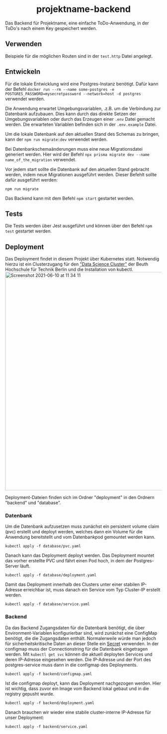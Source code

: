 <h1 align="center"> projektname-backend </h1>

Das Backend für Projektname, eine einfache ToDo-Anwendung, in der ToDo's nach einem Key gespeichert werden.

## Verwenden
Beispiele für die möglichen Routen sind in der `test.http` Datei angelegt.

## Entwickeln
Für die lokale Entwicklung wird eine Postgres-Instanz benötigt. Dafür kann der Befehl `docker run --rm --name some-postgres -e POSTGRES_PASSWORD=mysecretpassword --network=host -d postgres` verwendet werden.

Die Anwendung erwartet Umgebungsvariablen, .z.B. um die Verbindung zur Datenbank aufzubauen. Dies kann durch das direkte Setzen der Umgebungsvariablen oder durch das Erzeugen einer `.env` Datei gemacht werden. Die erwarteten Variablen befinden sich in der `.env.example` Datei.

Um die lokale Datenbank auf den aktuellen Stand des Schemas zu bringen, kann der `npm run migrate:dev` verwendet werden.

Bei Datenbankschemaänderungen muss eine neue Migrationsdatei generiert werden. Hier wird der Befehl `npx prisma migrate dev --name name_of_the_migration` verwendet.

Vor jedem start sollte die Datenbank auf den aktuellen Stand gebracht werden, indem neue Migrationen ausgeführt werden. Dieser Befehlt sollte dafür ausgeführt werden:

`npm run migrate`

Das Backend kann mit dem Befehl `npm start` gestartet werden.

## Tests
Die Tests werden über Jest ausgeführt und können über den Befehl `npm test` gestartet werden.


## Deployment
Das Deployment findet in diesem Projekt über Kubernetes statt. Notwendig hierzu ist ein Clusterzugang für den ["Data Science Cluster"](https://labor.beuth-hochschule.de/ris/data-science-cluster/) der Beuth Hochschule für Technik Berlin und die Installation von kubectl.
<img width="700" alt="Screenshot 2021-06-10 at 11 34 11" src="https://user-images.githubusercontent.com/53577336/121501742-caaa9900-c9df-11eb-8a22-1a11a3fa212f.png">


Deployment-Dateien finden sich im Ordner "deployment" in den Ordnern "backend" und "database".

### Datenbank

Um die Datenbank aufzusetzen muss zunächst ein persistent volume claim (pvc) erstellt und deployt werden, welches dann ein Volume für die Anwendung bereitstellt und vom Datenbankpod gemountet werden kann. 
``` 
kubectl apply -f database/pvc.yaml
```
Danach kann das Deployment deployt werden. Das Deployment mountet das vorher erstellte PVC und fährt einen Pod hoch, in dem der Postgres-Server läuft.
``` 
kubectl apply -f database/deployment.yaml
```
Damit das Deployment innerhalb des Clusters unter einer stabilen IP-Adresse erreichbar ist, muss danach ein Service vom Typ Cluster-IP erstellt werden.
``` 
kubectl apply -f database/service.yaml
```

### Backend
Da das Backend Zugangsdaten für die Datenbank benötigt, die über Environment-Variablen konfigurierbar sind, wird zunächst eine ConfigMap benötigt, die die Zugangsdaten enthält. Normalerweile würde man jedoch für sicherheitskritische Daten an dieser Stelle ein [Secret](https://kubernetes.io/docs/concepts/configuration/secret/) verwenden. 
In der configmap muss der Connectionstring für die Datenbank eingetragen werden. Mit `kubectl get svc` können die aktuell deployten Services und deren IP-Adresse eingesehen werden. Die IP-Adresse und der Port des postgres-service muss dann in die configmap des Deployments.

``` 
kubectl apply -f backend/configmap.yaml
```
Ist die configmap deployt, kann das Deployment nachgezogen werden. Hier ist wichtig, dass zuvor ein Image vom Backend lokal gebaut und in die registry gepusht wurde. 
``` 
kubectl apply -f backend/deployment.yaml
```
Danach brauchen wir wieder eine stabile cluster-interne IP-Adresse für unser Deployment:
``` 
kubectl apply -f backend/service.yaml
```

